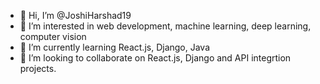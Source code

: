 - 👋 Hi, I’m @JoshiHarshad19
- 👀 I’m interested in web development, machine learning, deep learning, computer vision
- 🌱 I’m currently learning React.js, Django, Java
- 💞️ I’m looking to collaborate on React.js, Django and API integrtion projects. 

